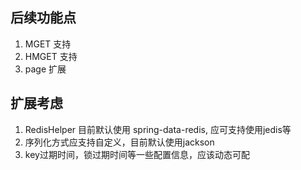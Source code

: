 ## 后续功能点
1. MGET 支持
2. HMGET 支持
3. page 扩展


## 扩展考虑
1. RedisHelper 目前默认使用 spring-data-redis, 应可支持使用jedis等
2. 序列化方式应支持自定义，目前默认使用jackson
3. key过期时间，锁过期时间等一些配置信息，应该动态可配
